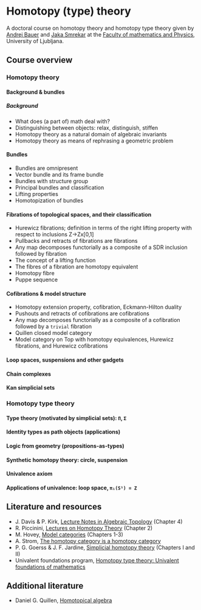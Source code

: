 # Homotopy (type) theory

A doctoral course on homotopy theory and homotopy type theory given by
[Andrej Bauer](http://www.andrej.com) and [Jaka Smrekar](https://www.fmf.uni-lj.si/~smrekar/)
at the [Faculty of mathematics and Physics](http://www.fmf.uni-lj.si/), University of Ljubljana.

## Course overview

### Homotopy theory

####  Background & bundles

##### Background

* What does (a part of) math deal with?
* Distinguishing between objects: relax, distinguish, stiffen
* Homotopy theory as a natural domain of algebraic invariants
* Homotopy theory as means of rephrasing a geometric problem

#### Bundles

* Bundles are omnipresent
* Vector bundle and its frame bundle
* Bundles with structure group
* Principal bundles and classification
* Lifting properties
* Homotopization of bundles

####  Fibrations of topological spaces, and their classification

* Hurewicz fibrations; definition in terms of the right lifting property with respect to inclusions Z->Zx[0,1]
* Pullbacks and retracts of fibrations are fibrations
* Any map decomposes functorially as a composite of a SDR inclusion followed by fibration
* The concept of a lifting function
* The fibres of a fibration are homotopy equivalent
* Homotopy fibre
* Puppe sequence

####  Cofibrations & model structure

* Homotopy extension property, cofibration, Eckmann-Hilton duality
* Pushouts and retracts of cofibrations are cofibrations
* Any map decomposes functorially as a composite of a cofibration followed by a `trivial` fibration
* Quillen closed model category
* Model category on Top with homotopy equivalences, Hurewicz fibrations, and Hurewicz cofibrations

####  Loop spaces, suspensions and other gadgets

####  Chain complexes

####  Kan simplicial sets

### Homotopy type theory

#### Type theory (motivated by simplicial sets): `Π`, `Σ`

#### Identity types as path objects (applications)

#### Logic from geometry (propositions-as-types)

#### Synthetic homotopy theory: circle, suspension

#### Univalence axiom

#### Applications of univalence: loop space, `π₁(S¹) = Z`

## Literature and resources

* J. Davis & P. Kirk, [Lecture Notes in Algebraic Topology](http://www.indiana.edu/~jfdavis/teaching/m623/book.pdf) (Chapter 4)
* R. Piccinini, [Lectures on Homotopy Theory](https://www.sciencedirect.com/bookseries/north-holland-mathematics-studies/vol/171) (Chapter 2)
* M. Hovey, [Model categories](https://web.math.rochester.edu/people/faculty/doug/otherpapers/hovey-model-cats.pdf) (Chapters 1-3)
* A. Strom, [The homotopy category is a homotopy category](https://mathscinet.ams.org/mathscinet/search/publdoc.html?arg3=&co4=AND&co5=AND&co6=AND&co7=AND&dr=all&pg4=AUCN&pg5=TI&pg6=PC&pg7=ALLF&pg8=ET&r=1&review_format=html&s4=strom&s5=the%20homotopy%20category&s6=&s7=&s8=All&sort=Newest&vfpref=html&yearRangeFirst=&yearRangeSecond=&yrop=eq)
* P. G. Goerss & J. F. Jardine, [Simplicial homotopy theory](https://www.springer.com/us/book/9783034601887) (Chapters I and II)
* Univalent foundations program, [Homotopy type theory: Univalent foundations of mathematics](https://homotopytypetheory.org/book/)

## Additional literature
 * Daniel G. Quillen, [Homotopical algebra](https://www.springer.com/gp/book/9783540039143)
